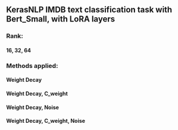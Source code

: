 ## KerasNLP IMDB text classification task with Bert_Small, with LoRA layers

### Rank: 
#### 16, 32, 64

### Methods applied:
#### Weight Decay
#### Weight Decay, C_weight
#### Weight Decay, Noise
#### Weight Decay, C_weight, Noise
